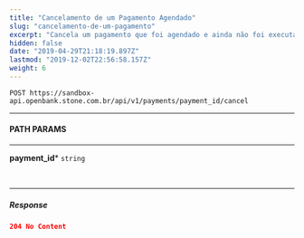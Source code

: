 ```yaml
---
title: "Cancelamento de um Pagamento Agendado"
slug: "cancelamento-de-um-pagamento"
excerpt: "Cancela um pagamento que foi agendado e ainda não foi executado."
hidden: false
date: "2019-04-29T21:18:19.897Z"
lastmod: "2019-12-02T22:56:58.157Z"
weight: 6
---
```



```http 
POST https://sandbox-api.openbank.stone.com.br/api/v1/payments/payment_id/cancel
```
---

#### **PATH PARAMS**

---

**payment_id***  `string` 

<br>

---

##### **Response**

```JSON
204 No Content 
```
